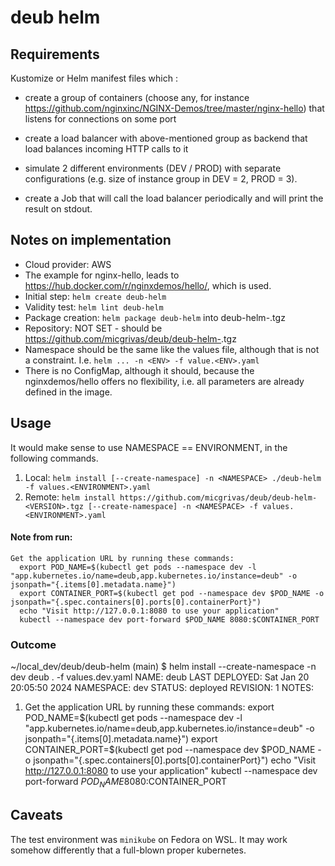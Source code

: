 # deub helm 

## Requirements 

Kustomize or Helm manifest files which :

- create a group of containers (choose any, for instance https://github.com/nginxinc/NGINX-Demos/tree/master/nginx-hello) that listens for connections on some port

- create a load balancer with above-mentioned group as backend that load balances incoming HTTP calls to it

- simulate 2 different environments (DEV / PROD) with separate configurations (e.g. size of instance group in DEV = 2, PROD = 3).

- create a Job that will call the load balancer periodically and will print the result on stdout.

## Notes on implementation

- Cloud provider: AWS
- The example for nginx-hello, leads to https://hub.docker.com/r/nginxdemos/hello/, which is used.
- Initial step: `helm create deub-helm` 
- Validity test: `helm lint deub-helm`
- Package creation: `helm package deub-helm`  into  deub-helm-<VERSION>.tgz
- Repository: NOT SET - should be https://github.com/micgrivas/deub/deub-helm-<VERSION>.tgz
- Namespace should be the same like the values file, although that is not a constraint. 
  I.e. `helm ... -n <ENV> -f value.<ENV>.yaml`
- There is no ConfigMap, although it should, because the nginxdemos/hello offers no flexibility, i.e. all parameters are already defined in the image.

## Usage

It would make sense to use NAMESPACE == ENVIRONMENT, in the following commands.
1. Local: `helm install [--create-namespace] -n <NAMESPACE> ./deub-helm -f values.<ENVIRONMENT>.yaml`
2. Remote: `helm install https://github.com/micgrivas/deub/deub-helm-<VERSION>.tgz [--create-namespace] -n <NAMESPACE> -f values.<ENVIRONMENT>.yaml`

#### Note from run: 
```
Get the application URL by running these commands:
  export POD_NAME=$(kubectl get pods --namespace dev -l "app.kubernetes.io/name=deub,app.kubernetes.io/instance=deub" -o jsonpath="{.items[0].metadata.name}")
  export CONTAINER_PORT=$(kubectl get pod --namespace dev $POD_NAME -o jsonpath="{.spec.containers[0].ports[0].containerPort}")
  echo "Visit http://127.0.0.1:8080 to use your application"
  kubectl --namespace dev port-forward $POD_NAME 8080:$CONTAINER_PORT
```

### Outcome
~/local_dev/deub/deub-helm (main) $ helm install --create-namespace -n dev deub . -f values.dev.yaml
NAME: deub
LAST DEPLOYED: Sat Jan 20 20:05:50 2024
NAMESPACE: dev
STATUS: deployed
REVISION: 1
NOTES:
1. Get the application URL by running these commands:
  export POD_NAME=$(kubectl get pods --namespace dev -l "app.kubernetes.io/name=deub,app.kubernetes.io/instance=deub" -o jsonpath="{.items[0].metadata.name}")
  export CONTAINER_PORT=$(kubectl get pod --namespace dev $POD_NAME -o jsonpath="{.spec.containers[0].ports[0].containerPort}")
  echo "Visit http://127.0.0.1:8080 to use your application"
  kubectl --namespace dev port-forward $POD_NAME 8080:$CONTAINER_PORT

## Caveats

The test environment was `minikube` on Fedora on WSL. It may work somehow differently that a full-blown proper kubernetes.


